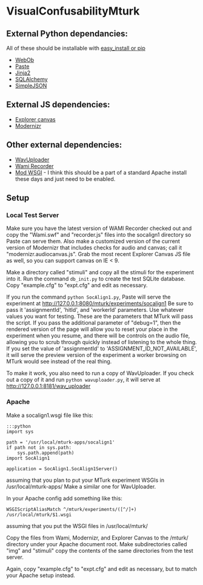 # VisualConfusabilityMturk #

## External Python dependancies: ##
All of these should be installable with [easy\_install or pip](http://pythonhosted.org/distribute/)

* [WebOb](http://webob.org/)
* [Paste](http://pythonpaste.org/)
* [Jinja2](http://jinja.pocoo.org/)
* [SQLAlchemy](http://www.sqlalchemy.org/)
* [SimpleJSON](https://github.com/simplejson/simplejson)

## External JS dependencies: ##
* [Explorer canvas](http://code.google.com/p/explorercanvas/)
* [Modernizr](http://modernizr.com/)

## Other external dependencies: ##
* [WavUploader](https://bitbucket.org/hlplab/wavuploader)
* [Wami Recorder](http://code.google.com/p/wami-recorder/)
* [Mod WSGI](http://code.google.com/p/modwsgi/) - I think this should be a part
of a standard Apache install these days and just need to be enabled.

## Setup ##

### Local Test Server ###
Make sure you have the latest version of WAMI Recorder checked out and copy 
the "Wami.swf" and "recorder.js" files into the socalign1 directory so Paste 
can serve them. Also make a customized version of the current version of 
Modernizr that includes checks for audio and canvas; call it 
"modernizr.audiocanvas.js". Grab the most recent Explorer Canvas JS file as 
well, so you can support canvas on IE < 9.

Make a directory called "stimuli" and copy all the stimuli for the experiment
into it. Run the command `db_init.py` to create the test SQLite database. Copy 
"example.cfg" to "expt.cfg" and edit as necessary.

If you run the command `python SocAlign1.py`, Paste will serve the 
experiment at <http://127.0.0.1:8080/mturk/experiments/socalign1> Be sure to 
pass it 'assignmentId', 'hitId', and 'workerId' parameters. Use whatever values
you want for testing. These are the parameters that MTurk will pass the script.
 If you pass the additional parameter of  "debug=1", then the rendered version
 of the page will allow you to reset your place in the experiment when you 
resume, and there will be controls on the audio file, allowing you to scrub 
through quickly instead of listening to the whole thing. If you set the value 
of 'assignmentId' to 'ASSIGNMENT\_ID\_NOT\_AVAILABLE', it will serve the 
preview version of the experiment a worker browsing on MTurk would see instead 
of the real thing.

To make it work, you also need to run a copy of WavUploader. If you check out a
copy of it and run `python wavuploader.py`, it will serve at 
<http://127.0.0.1:8181/wav_uploader>

### Apache ###
Make a socalign1.wsgi file like this:

    :::python
    import sys
    
    path = '/usr/local/mturk-apps/socalign1'
    if path not in sys.path:
        sys.path.append(path)
    import SocAlign1
    
    application = SocAlign1.SocAlign1Server()

assuming that you plan to put your MTurk experiment WSGIs in /usr/local/mturk-apps/
Make a similar one for WavUploader.

In your Apache config add something like this:

    WSGIScriptAliasMatch ^/mturk/experiments/([^/]+) /usr/local/mturk/$1.wsgi

assuming that you put the WSGI files in /usr/local/mturk/

Copy the files from Wami, Modernizr, and Explorer Canvas to the /mturk/ 
directory under your Apache document root. Make subdirectories called "img" and
"stimuli" copy the contents of the same directories from the test server.

Again, copy "example.cfg" to "expt.cfg" and edit as necessary, but to match 
your Apache setup instead.
